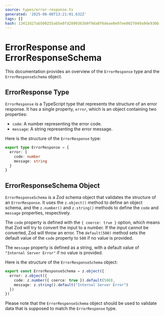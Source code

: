 ```yaml
---
source: types/error-response.ts
generated: '2025-06-08T13:21:01.632Z'
tags: []
hash: 13413d27ab500255ab5e0fd2899363b0f9da8f6deae0e97ee002f049a9de930b
---
```

# ErrorResponse and ErrorResponseSchema

This documentation provides an overview of the `ErrorResponse` type and the `ErrorResponseSchema` object.

## ErrorResponse Type

`ErrorResponse` is a TypeScript type that represents the structure of an error response. It has a single property, `error`, which is an object containing two properties:

- `code`: A number representing the error code.
- `message`: A string representing the error message.

Here is the structure of the `ErrorResponse` type:

```typescript
export type ErrorResponse = {
  error: {
    code: number
    message: string
  }
}
```

## ErrorResponseSchema Object

`ErrorResponseSchema` is a Zod schema object that validates the structure of an `ErrorResponse`. It uses the `z.object()` method to define an object schema, and the `z.number()` and `z.string()` methods to define the `code` and `message` properties, respectively.

The `code` property is defined with the `{ coerce: true }` option, which means that Zod will try to convert the input to a number. If the input cannot be converted, Zod will throw an error. The `default(500)` method sets the default value of the `code` property to `500` if no value is provided.

The `message` property is defined as a string, with a default value of `"Internal Server Error"` if no value is provided.

Here is the structure of the `ErrorResponseSchema` object:

```typescript
export const ErrorResponseSchema = z.object({
  error: z.object({
    code: z.number({ coerce: true }).default(500),
    message: z.string().default("Internal Server Error")
  })
})
```

Please note that the `ErrorResponseSchema` object should be used to validate data that is supposed to match the `ErrorResponse` type.
